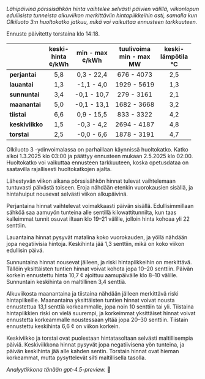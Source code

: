 *Lähipäivinä pörssisähkön hinta vaihtelee selvästi päivien välillä, viikonlopun edullisista tunneista alkuviikon merkittäviin hintapiikkeihin asti, samalla kun Olkiluoto 3:n huoltokatko jatkuu, mikä voi vaikuttaa ennusteen tarkkuuteen.*

Ennuste päivitetty torstaina klo 14:18.

|              | keski-<br>hinta<br>¢/kWh | min - max<br>¢/kWh | tuulivoima<br>min - max<br>MW | keski-<br>lämpötila<br>°C |
|:-------------|:----------------:|:----------------:|:-------------:|:-------------:|
| **perjantai**    | 5,8              | 0,3 - 22,4       | 676 - 4073       | 2,5             |
| **lauantai**     | 1,3              | -1,1 - 4,0       | 1929 - 5619      | 1,3             |
| **sunnuntai**    | 3,4              | -0,1 - 10,7      | 279 - 3161       | 2,1             |
| **maanantai**    | 5,0              | -0,1 - 13,1      | 1682 - 3668      | 3,2             |
| **tiistai**      | 6,6              | 0,9 - 15,5       | 833 - 3322       | 4,2             |
| **keskiviikko**  | 1,5              | -0,3 - 4,2       | 2694 - 4187      | 4,8             |
| **torstai**      | 2,5              | -0,0 - 6,6       | 1878 - 3191      | 4,7             |

Olkiluoto 3 -ydinvoimalassa on parhaillaan käynnissä huoltokatko. Katko alkoi 1.3.2025 klo 03:00 ja päättyy ennusteen mukaan 2.5.2025 klo 02:00. Huoltokatko voi vaikuttaa ennusteen tarkkuuteen, koska opetusdataa on saatavilla rajallisesti huoltokatkojen ajalta.

Lähestyvän viikon aikana pörssisähkön hinnat tulevat vaihtelemaan tuntuvasti päivästä toiseen. Eroja nähdään etenkin vuorokausien sisällä, ja hintahuiput nousevat selvästi viikon alkupäivinä.

Perjantaina hinnat vaihtelevat voimakkaasti päivän sisällä. Edullisimmillaan sähköä saa aamuyön tunteina alle sentillä kilowattitunnilta, kun taas kalleimmat tunnit osuvat iltaan klo 19–21 välille, jolloin hinta kohoaa yli 22 senttiin.

Lauantaina hinnat pysyvät matalina koko vuorokauden, ja yöllä nähdään jopa negatiivisia hintoja. Keskihinta jää 1,3 senttiin, mikä on koko viikon edullisin päivä.

Sunnuntaina hinnat nousevat jälleen, ja riski hintapiikkeihin on merkittävä. Tällöin yksittäisten tuntien hinnat voivat kohota jopa 10–20 senttiin. Päivän korkein ennustettu hinta 10,7 ¢ ajoittuu aamupäivälle klo 8–10 välille. Sunnuntain keskihinta on maltillinen 3,4 senttiä.

Alkuviikosta maanantaina ja tiistaina nähdään jälleen merkittävä riski hintapiikeille. Maanantaina yksittäisten tuntien hinnat voivat nousta ennustettua 13,1 senttiä korkeammalle, jopa noin 10 senttiin tai yli. Tiistaina hintapiikkien riski on vielä suurempi, ja korkeimmat yksittäiset hinnat voivat ennustetta korkeammalle noustessaan yltää jopa 20–30 senttiin. Tiistain ennustettu keskihinta 6,6 ¢ on viikon korkein.

Keskiviikko ja torstai ovat puolestaan hintatasoltaan selvästi maltillisempia päiviä. Keskiviikkona hinnat pysyvät jopa negatiivisena yön tunteina, ja päivän keskihinta jää alle kahden sentin. Torstain hinnat ovat hieman korkeammat, mutta pysyttelevät silti maltillisella tasolla.

*Analyytikkona tänään gpt-4.5-preview.* 🔌
